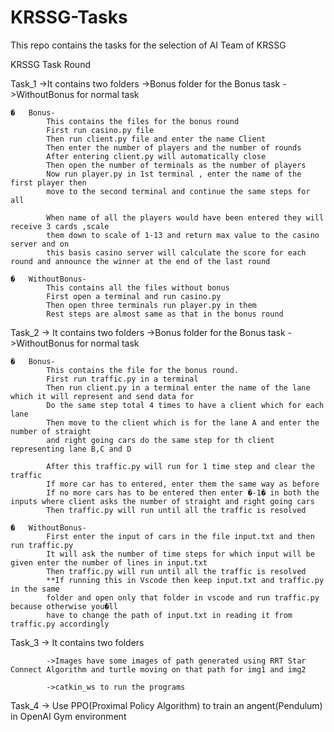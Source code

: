 # KRSSG-Tasks
This repo contains the tasks for the selection of AI Team of KRSSG

KRSSG Task Round

Task_1 ->It contains two folders
           ->Bonus folder for the Bonus task
		   ->WithoutBonus for normal task

	�	Bonus-
			This contains the files for the bonus round
			First run casino.py file
			Then run client.py file and enter the name Client
			Then enter the number of players and the number of rounds
			After entering client.py will automatically close
			Then open the number of terminals as the number of players
			Now run player.py in 1st terminal , enter the name of the first player then 
			move to the second terminal and continue the same steps for all
			
			When name of all the players would have been entered they will receive 3 cards ,scale
			them down to scale of 1-13 and return max value to the casino server and on 
			this basis casino server will calculate the score for each  round and announce the winner at the end of the last round

	�	WithoutBonus-
			This contains all the files without bonus
			First open a terminal and run casino.py
			Then open three terminals run player.py in them
			Rest steps are almost same as that in the bonus round


Task_2 -> It contains two folders
           ->Bonus folder for the Bonus task
		   ->WithoutBonus for normal task

	�	Bonus-
			This contains the file for the bonus round.
			First run traffic.py in a terminal 
			Then run client.py in a terminal enter the name of the lane which it will represent and send data for
			Do the same step total 4 times to have a client which for each lane 
			Then move to the client which is for the lane A and enter the number of straight
			and right going cars do the same step for th client representing lane B,C and D
			
			After this traffic.py will run for 1 time step and clear the traffic
			If more car has to entered, enter them the same way as before
			If no more cars has to be entered then enter �-1� in both the inputs where client asks the number of straight and right going cars
			Then traffic.py will run until all the traffic is resolved

	�	WithoutBonus-
			First enter the input of cars in the file input.txt and then run traffic.py
			It will ask the number of time steps for which input will be given enter the number of lines in input.txt
			Then traffic.py will run until all the traffic is resolved
			**If running this in Vscode then keep input.txt and traffic.py in the same
			folder and open only that folder in vscode and run traffic.py because otherwise you�ll
			have to change the path of input.txt in reading it from traffic.py accordingly


Task_3 ->
		 It contains two folders

			->Images have some images of path generated using RRT Star Connect Algorithm and turtle moving on that path for img1 and img2
			
			->catkin_ws to run the programs

Task_4 -> Use PPO(Proximal Policy Algorithm) to train an angent(Pendulum) in OpenAI Gym environment
	



